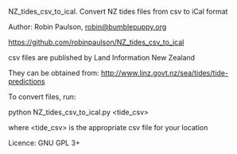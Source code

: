 NZ_tides_csv_to_ical.
Convert NZ tides files from csv to iCal format

Author: Robin Paulson, robin@bumblepuppy.org

https://github.com/robinpaulson/NZ_tides_csv_to_ical

csv files are published by Land Information New Zealand

They can be obtained from: http://www.linz.govt.nz/sea/tides/tide-predictions

To convert files, run:

python NZ_tides_csv_to_ical.py <tide_csv>

where <tide_csv> is the appropriate csv file for your location

Licence: GNU GPL 3+
